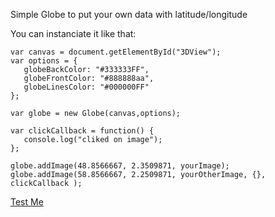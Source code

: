Simple Globe to put your own data with latitude/longitude

You can instanciate it like that:

    var canvas = document.getElementById("3DView");
    var options = {
       globeBackColor: "#333333FF",
       globeFrontColor: "#888888aa",
       globeLinesColor: "#000000FF"
    };

    var globe = new Globe(canvas,options);
    
    var clickCallback = function() {
       console.log("cliked on image");
    };

    globe.addImage(48.8566667, 2.3509871, yourImage);
    globe.addImage(58.8566667, 2.2509871, yourOtherImage, {}, clickCallback );

[ Test Me ](http://giuliominetti.github.com/GlobeNotF0und/)

